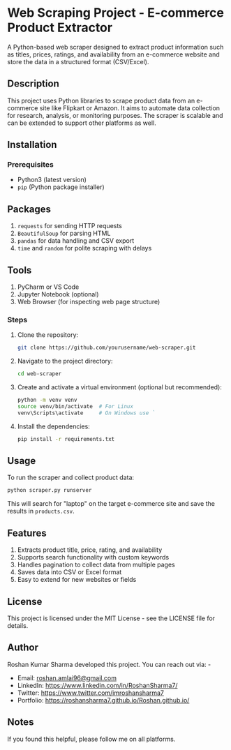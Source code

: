 # Web Scraping Project - E-commerce Product Extractor

A Python-based web scraper designed to extract product information such as titles, prices, ratings, and availability from an e-commerce website and store the data in a structured format (CSV/Excel).

## Description
This project uses Python libraries to scrape product data from an e-commerce site like Flipkart or Amazon. It aims to automate data collection for research, analysis, or monitoring purposes. The scraper is scalable and can be extended to support other platforms as well.

## Installation

### Prerequisites
- Python3 (latest version)
- `pip` (Python package installer)

## Packages
1. `requests` for sending HTTP requests
2. `BeautifulSoup` for parsing HTML
3. `pandas` for data handling and CSV export
4. `time` and `random` for polite scraping with delays

## Tools
1. PyCharm or VS Code
2. Jupyter Notebook (optional)
3. Web Browser (for inspecting web page structure)

### Steps
1. Clone the repository:
    ```sh
    git clone https://github.com/yourusername/web-scraper.git
    ```
2. Navigate to the project directory:
    ```sh
    cd web-scraper
    ```
3. Create and activate a virtual environment (optional but recommended):
    ```sh
    python -m venv venv
    source venv/bin/activate  # For Linux
    venv\Scripts\activate     # On Windows use `
    ```
4. Install the dependencies:
    ```sh
    pip install -r requirements.txt
    ```

## Usage
To run the scraper and collect product data:
```sh
python scraper.py runserver
```

This will search for "laptop" on the target e-commerce site and save the results in `products.csv`.

## Features
1. Extracts product title, price, rating, and availability
2. Supports search functionality with custom keywords
3. Handles pagination to collect data from multiple pages
4. Saves data into CSV or Excel format
5. Easy to extend for new websites or fields

## License
This project is licensed under the MIT License - see the LICENSE file for details.

## Author
Roshan Kumar Sharma developed this project. You can reach out via: -
- Email: roshan.amlai96@gmail.com 
- LinkedIn: https://www.linkedin.com/in/RoshanSharma7/
- Twitter: https://www.twitter.com/imroshansharma7
- Portfolio: https://roshansharma7.github.io/Roshan.github.io/

## Notes
If you found this helpful, please follow me on all platforms.
